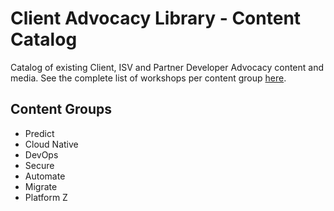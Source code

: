 # Client Advocacy Library - Content Catalog

Catalog of existing Client, ISV and Partner Developer Advocacy content and media. See the complete list of workshops per content group [here](catalog2.md).

## Content Groups

* Predict
* Cloud Native 
* DevOps
* Secure
* Automate
* Migrate
* Platform Z
